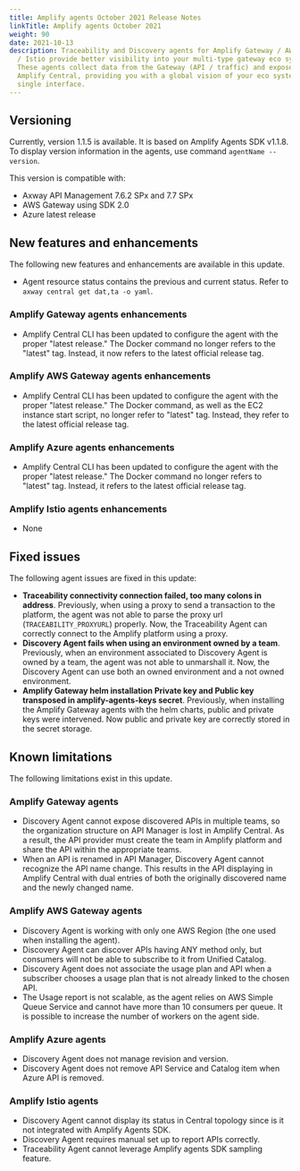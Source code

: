 ```yaml
---
title: Amplify agents October 2021 Release Notes
linkTitle: Amplify agents October 2021
weight: 90
date: 2021-10-13
description: Traceability and Discovery agents for Amplify Gateway / AWS / Azure
  / Istio provide better visibility into your multi-type gateway eco system.
  These agents collect data from the Gateway (API / traffic) and expose it in
  Amplify Central, providing you with a global vision of your eco system from a
  single interface.
---
```


## Versioning

Currently, version 1.1.5 is available. It is based on Amplify Agents SDK v1.1.8.
To display version information in the agents, use command `agentName --version`.

This version is compatible with:

* Axway API Management 7.6.2 SPx and 7.7 SPx
* AWS Gateway using SDK 2.0
* Azure latest release

## New features and enhancements

The following new features and enhancements are available in this update.

* Agent resource status contains the previous and current status. Refer to `axway central get dat,ta -o yaml`.

### Amplify Gateway agents enhancements

* Amplify Central CLI has been updated to configure the agent with the proper "latest release." The Docker command no longer refers to the "latest" tag. Instead, it now refers to the latest official release tag.

### Amplify AWS Gateway agents enhancements

* Amplify Central CLI has been updated to configure the agent with the proper "latest release." The Docker command, as well as the EC2 instance start script, no longer refer to "latest" tag. Instead, they refer to the latest official release tag.

### Amplify Azure agents enhancements

* Amplify Central CLI has been updated to configure the agent with the proper "latest release." The Docker command no longer refers to "latest" tag. Instead, it refers to the latest official release tag.

### Amplify Istio agents enhancements

* None

## Fixed issues

The following agent issues are fixed in this update:

* **Traceability connectivity connection failed, too many colons in address**. Previously, when using a proxy to send a transaction to the platform, the agent was not able to parse the proxy url (`TRACEABILITY_PROXYURL`) properly. Now, the Traceability Agent can correctly connect to the Amplify platform using a proxy.
* **Discovery Agent fails when using an environment owned by a team**. Previously, when an environment associated to Discovery Agent is owned by a team, the agent was not able to unmarshall it. Now, the Discovery Agent can use both an owned environment and a not owned environment.
* **Amplify Gateway helm installation Private key and Public key transposed in amplify-agents-keys secret**. Previously, when installing the Amplify Gateway agents with the helm charts, public and private keys were intervened. Now public and private key are correctly stored in the secret storage.

## Known limitations

The following limitations exist in this update.

### Amplify Gateway agents

* Discovery Agent cannot expose discovered APIs in multiple teams, so the organization structure on API Manager is lost in Amplify Central. As a result, the API provider must create the team in Amplify platform and share the API within the appropriate teams.
* When an API is renamed in API Manager, Discovery Agent cannot recognize the API name change. This results in the API displaying in Amplify Central with dual entries of both the originally discovered name and the newly changed name.

### Amplify AWS Gateway agents

* Discovery Agent is working with only one AWS Region (the one used when installing the agent).
* Discovery Agent can discover APIs having ANY method only, but consumers will not be able to subscribe to it from Unified Catalog.
* Discovery Agent does not associate the usage plan and API when a subscriber chooses a usage plan that is not already linked to the chosen API.
* The Usage report is not scalable, as the agent relies on AWS Simple Queue Service and cannot have more than 10 consumers per queue. It is possible to increase the number of workers on the agent side.

### Amplify Azure agents

* Discovery Agent does not manage revision and version.
* Discovery Agent does not remove API Service and Catalog item when Azure API is removed.

### Amplify Istio agents

* Discovery Agent cannot display its status in Central topology since is it not integrated with Amplify Agents SDK.
* Discovery Agent requires manual set up to report APIs correctly.
* Traceability Agent cannot leverage Amplify agents SDK sampling feature.
